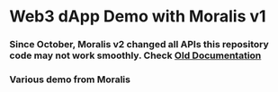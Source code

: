 # Web3 dApp Demo with Moralis v1

### Since October, Moralis v2 changed all APIs this repository code may not work smoothly. Check [Old Documentation](https://v1docs.moralis.io/introduction/readme)

### Various demo from Moralis
